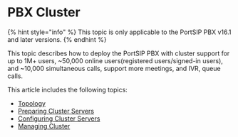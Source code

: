 # PBX Cluster

{% hint style="info" %}
This topic is only applicable to the PortSIP PBX v16.1 and later versions.
{% endhint %}

This topic describes how to deploy the PortSIP PBX with cluster support for up to 1M+ users, \~50,000 online users(registered users/signed-in users), and \~10,000 simultaneous calls, support more meetings, and IVR, queue calls.

This article includes the following topics:

* [Topology](topology.md)
* [Preparing Cluster Servers](preparing-cluster-servers.md)
* [Configuring Cluster Servers](configuring-cluster-servers.md)
* [Managing Cluster](managing-cluster.md)
